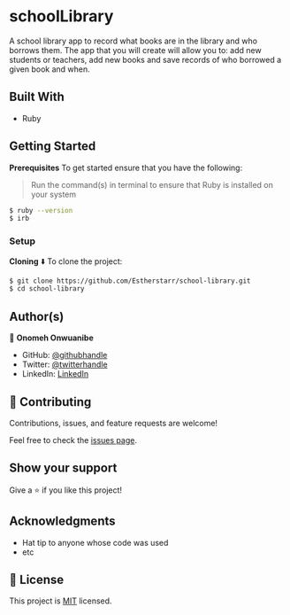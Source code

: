 # schoolLibrary
A school library app to record what books are in the library and who borrows them. The app that you will create will allow you to: add new students or teachers, add new books and save records of who borrowed a given book and when.

## Built With

- Ruby

## Getting Started

**Prerequisites**
To get started ensure that you have the following:

> Run the command(s) in terminal to ensure that Ruby is installed on your system

```bash
$ ruby --version
$ irb
```

### Setup

**Cloning** ⬇️
To clone the project:

```bash
$ git clone https://github.com/Estherstarr/school-library.git
$ cd school-library
```

## Author(s)

👤 **Onomeh Onwuanibe**

- GitHub: [@githubhandle](https://github.com/Estherstarr/)
- Twitter: [@twitterhandle](https://twitter.com/AnibeEsther)
- LinkedIn: [LinkedIn](https://linkedin.com/in/onwuanibeonome)


## 🤝 Contributing

Contributions, issues, and feature requests are welcome!

Feel free to check the [issues page](../../issues/).

## Show your support

Give a ⭐️ if you like this project!

## Acknowledgments

- Hat tip to anyone whose code was used
- etc

## 📝 License

This project is [MIT](./MIT.md) licensed.
